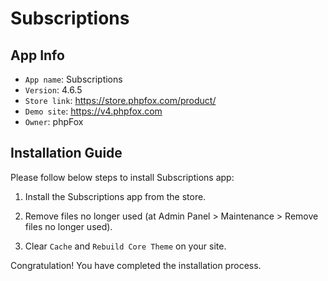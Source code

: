 # Subscriptions

## App Info

- `App name`: Subscriptions
- `Version`: 4.6.5
- `Store link`: https://store.phpfox.com/product/
- `Demo site`: https://v4.phpfox.com
- `Owner`: phpFox

## Installation Guide

Please follow below steps to install Subscriptions app:

1. Install the Subscriptions app from the store.

2. Remove files no longer used (at Admin Panel > Maintenance > Remove files no longer used).

3. Clear `Cache` and `Rebuild Core Theme` on your site.

Congratulation! You have completed the installation process.

